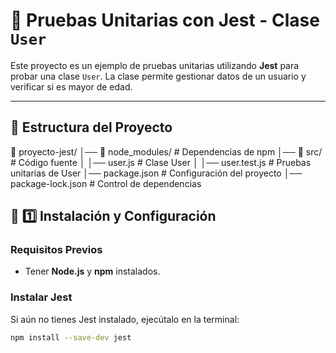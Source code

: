 # 🧪 Pruebas Unitarias con Jest - Clase `User`

Este proyecto es un ejemplo de pruebas unitarias utilizando **Jest** para probar una clase `User`. La clase permite gestionar datos de un usuario y verificar si es mayor de edad.

---

## 📂 **Estructura del Proyecto**
📁 proyecto-jest/ 
│── 📁 node_modules/ # Dependencias de npm 
│── 📁 src/ # Código fuente 
  │ 
  │── user.js # Clase User 
  │ 
  │── user.test.js # Pruebas unitarias de User 
│── package.json # Configuración del proyecto 
│── package-lock.json # Control de dependencias 


## 🚀 **1️⃣ Instalación y Configuración**
### **Requisitos Previos**
- Tener **Node.js** y **npm** instalados.

### **Instalar Jest**
Si aún no tienes Jest instalado, ejecútalo en la terminal:

```sh
npm install --save-dev jest
